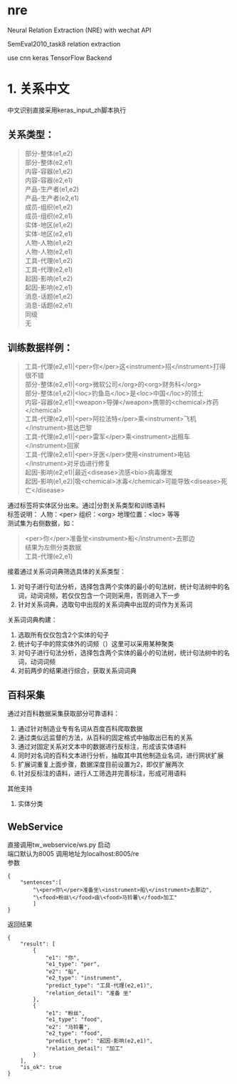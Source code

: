 # nre
Neural Relation Extraction (NRE) with wechat API

SemEval2010_task8 relation extraction

use cnn
keras TensorFlow Backend

# 1. 关系中文
中文识别直接采用keras_input_zh脚本执行

## 关系类型：

>部分-整体(e1,e2)  
部分-整体(e2,e1)  
内容-容器(e1,e2)  
内容-容器(e2,e1)  
产品-生产者(e1,e2)  
产品-生产者(e2,e1)  
成员-组织(e1,e2)  
成员-组织(e2,e1)  
实体-地区(e1,e2)  
实体-地区(e2,e1)  
人物-人物(e1,e2)  
人物-人物(e2,e1)  
工具-代理(e1,e2)  
工具-代理(e2,e1)  
起因-影响(e1,e2)  
起因-影响(e2,e1)  
消息-话题(e1,e2)  
消息-话题(e2,e1)  
同级  
无

## 训练数据样例：

>工具-代理(e2,e1)|\<per>你\</per>这\<instrument>招\</instrument>打得很不错  
部分-整体(e2,e1)|\<org>微软公司\</org>的\<org>财务科\</org>  
部分-整体(e1,e2)|\<loc>钓鱼岛\</loc>是\<loc>中国\</loc>的领土  
内容-容器(e2,e1)|\<weapon>导弹\</weapon>携带的\<chemical>炸药\</chemical>  
工具-代理(e2,e1)|\<per>阿拉法特\</per>乘\<instrument>飞机\</instrument>抵达巴黎  
工具-代理(e2,e1)|\<per>雷军\</per>乘\<instrument>出租车\</instrument>回家  
工具-代理(e2,e1)|\<per>牙医\</per>使用\<instrument>电钻\</instrument>对牙齿进行修复  
起因-影响(e2,e1)|最近\<disease>流感</disease>\<bio>病毒</bio>爆发  
起因-影响(e1,e2)|吸\<chemical>冰毒\</chemical>可能导致\<disease>死亡\</disease>  

通过标签将实体区分出来。通过|分割关系类型和训练语料  
标签说明： 人物：\<per>  组织：\<org>  地理位置：\<loc> 等等   
测试集为右侧数据，如：  
> \<per>你\</per>准备坐\<instrument>船\</instrument>去那边  
结果为左侧分类数据    
> 工具-代理(e2,e1)

接着通过关系词词典筛选具体的关系类型：
1. 对句子进行句法分析，选择包含两个实体的最小的句法树，统计句法树中的名词，动词词频，若仅仅包含一个词则采用，否则进入下一步
2. 针对关系词典，选取句中出现的关系词典中出现的词作为关系词

关系词词典构建：
1. 选取所有仅仅包含2个实体的句子
2. 统计句子中的除实体外的词频（）这里可以采用某种聚类
3. 对句子进行句法分析，选择包含两个实体的最小的句法树，统计句法树中的名词，动词词频
4. 对前两步的结果进行综合，获取关系词词典

## 百科采集
通过对百科数据采集获取部分可靠语料：
1. 通过针对制造业专有名词从百度百科爬取数据
2. 通过类似远监督的方法，从百科的固定格式中抽取出已有的关系
3. 通过对固定关系对文本中的数据进行反标注，形成该实体语料
4. 同时对名词的百科文本进行分析，抽取其中其他制造业名词，进行网状扩展
5. 扩展词重复上面步骤，数据深度目前设置为2，即仅扩展两次
6. 针对反标注的语料，进行人工筛选并完善标注，形成可用语料

其他支持
1. 实体分类

## WebService
直接调用tw_webservice/ws.py 启动  
端口默认为8005 调用地址为localhost:8005/re  
参数
```
{
	"sentences":[
		"\<per>你\</per>准备坐\<instrument>船\</instrument>去那边",
		"\<food>粉丝\</food>由\<food>马铃薯\</food>加工"
		]
}
```

返回结果
```
{
    "result": [
        {
            "e1": "你",
            "e1_type": "per",
            "e2": "船",
            "e2_type": "instrument",
            "predict_type": "工具-代理(e2,e1)",
            "relation_detail": "准备 坐"
        },
        {
            "e1": "粉丝",
            "e1_type": "food",
            "e2": "马铃薯",
            "e2_type": "food",
            "predict_type": "起因-影响(e2,e1)",
            "relation_detail": "加工"
        }
    ],
    "is_ok": true
}
```

